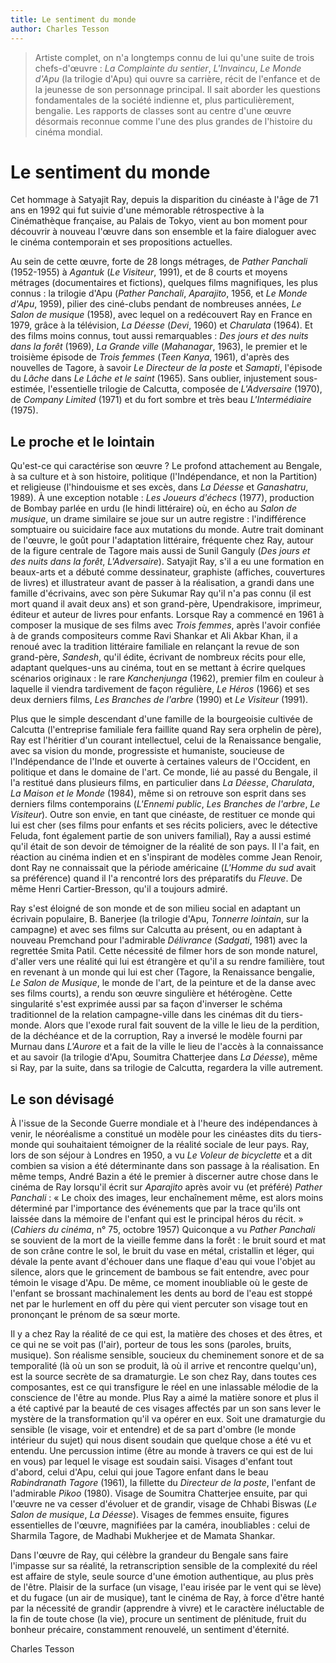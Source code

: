 ```yaml
---
title: Le sentiment du monde
author: Charles Tesson
---
```


> Artiste complet, on n'a longtemps connu de lui qu'une suite de trois chefs-d'œuvre : _La Complainte du sentier_, _L'Invaincu_, _Le Monde d'Apu_ (la trilogie d'Apu) qui ouvre sa carrière, récit de l'enfance et de la jeunesse de son personnage principal. Il sait aborder les questions fondamentales de la société indienne et, plus particulièrement, bengalie. Les rapports de classes sont au centre d'une œuvre désormais reconnue comme l'une des plus grandes de l'histoire du cinéma mondial.

# Le sentiment du monde

Cet hommage à Satyajit Ray, depuis la disparition du cinéaste à l'âge de 71 ans en 1992 qui fut suivie d'une mémorable rétrospective à la Cinémathèque française, au Palais de Tokyo, vient au bon moment pour découvrir à nouveau l'œuvre dans son ensemble et la faire dialoguer avec le cinéma contemporain et ses propositions actuelles.

Au sein de cette œuvre, forte de 28 longs métrages, de _Pather Panchali_ (1952-1955) à _Agantuk_ (_Le Visiteur_, 1991), et de 8 courts et moyens métrages (documentaires et fictions), quelques films magnifiques, les plus connus : la trilogie d'Apu (_Pather Panchali_, _Aparajito_, 1956, et _Le Monde d'Apu_, 1959), pilier des ciné-clubs pendant de nombreuses années, _Le Salon de musique_ (1958), avec lequel on a redécouvert Ray en France en 1979, grâce à la télévision, _La Déesse_ (_Devi_, 1960) et _Charulata_ (1964). Et des films moins connus, tout aussi remarquables : _Des jours et des nuits dans la forêt_ (1969), _La Grande ville_ (_Mahanagar_, 1963), le premier et le troisième épisode de _Trois femmes_ (_Teen Kanya_, 1961), d'après des nouvelles de Tagore, à savoir _Le Directeur de la poste_ et _Samapti_, l'épisode du _Lâche_ dans _Le Lâche et le saint_ (1965). Sans oublier, injustement sous-estimée, l'essentielle trilogie de Calcutta, composée de _L'Adversaire_ (1970), de _Company Limited_ (1971) et du fort sombre et très beau _L'Intermédiaire_ (1975).

## Le proche et le lointain

Qu'est-ce qui caractérise son œuvre ? Le profond attachement au Bengale, à sa culture et à son histoire, politique (l'Indépendance, et non la Partition) et religieuse (l'hindouisme et ses excès, dans _La Déesse_ et _Ganashatru_, 1989). À une exception notable : _Les Joueurs d'échecs_ (1977), production de Bombay parlée en urdu (le hindi littéraire) où, en écho au _Salon de musique_, un drame similaire se joue sur un autre registre : l'indifférence somptuaire ou suicidaire face aux mutations du monde. Autre trait dominant de l'œuvre, le goût pour l'adaptation littéraire, fréquente chez Ray, autour de la figure centrale de Tagore mais aussi de Sunil Ganguly (_Des jours et des nuits dans la forêt_, _L'Adversaire_). Satyajit Ray, s'il a eu une formation en beaux-arts et a débuté comme dessinateur, graphiste (affiches, couvertures de livres) et illustrateur avant de passer à la réalisation, a grandi dans une famille d'écrivains, avec son père Sukumar Ray qu'il n'a pas connu (il est mort quand il avait deux ans) et son grand-père, Upendrakisore, imprimeur, éditeur et auteur de livres pour enfants. Lorsque Ray a commencé en 1961 à composer la musique de ses films avec _Trois femmes_, après l'avoir confiée à de grands compositeurs comme Ravi Shankar et Ali Akbar Khan, il a renoué avec la tradition littéraire familiale en relançant la revue de son grand-père, _Sandesh_, qu'il édite, écrivant de nombreux récits pour elle, adaptant quelques-uns au cinéma, tout en se mettant à écrire quelques scénarios originaux : le rare _Kanchenjunga_ (1962), premier film en couleur à laquelle il viendra tardivement de façon régulière, _Le Héros_ (1966) et ses deux derniers films, _Les Branches de l'arbre_ (1990) et _Le Visiteur_ (1991).

Plus que le simple descendant d'une famille de la bourgeoisie cultivée de Calcutta (l'entreprise familiale fera faillite quand Ray sera orphelin de père), Ray est l'héritier d'un courant intellectuel, celui de la Renaissance bengalie, avec sa vision du monde, progressiste et humaniste, soucieuse de l'Indépendance de l'Inde et ouverte à certaines valeurs de l'Occident, en politique et dans le domaine de l'art. Ce monde, lié au passé du Bengale, il l'a restitué dans plusieurs films, en particulier dans _La Déesse_, _Charulata_, _La Maison et le Monde_ (1984), même si on retrouve son esprit dans ses derniers films contemporains (_L'Ennemi public_, _Les Branches de l'arbre_, _Le Visiteur_). Outre son envie, en tant que cinéaste, de restituer ce monde qui lui est cher (ses films pour enfants et ses récits policiers, avec le détective Feluda, font également partie de son univers familial), Ray a aussi estimé qu'il était de son devoir de témoigner de la réalité de son pays. Il l'a fait, en réaction au cinéma indien et en s'inspirant de modèles comme Jean Renoir, dont Ray ne connaissait que la période américaine (_L'Homme du sud_ avait sa préférence) quand il l'a rencontré lors des préparatifs du _Fleuve_. De même Henri Cartier-Bresson, qu'il a toujours admiré.

Ray s'est éloigné de son monde et de son milieu social en adaptant un écrivain populaire, B. Banerjee (la trilogie d'Apu, _Tonnerre lointain_, sur la campagne) et avec ses films sur Calcutta au présent, ou en adaptant à nouveau Premchand pour l'admirable _Délivrance_ (_Sadgati_, 1981) avec la regrettée Smita Patil. Cette nécessité de filmer hors de son monde naturel, d'aller vers une réalité qui lui est étrangère et qu'il a su rendre familière, tout en revenant à un monde qui lui est cher (Tagore, la Renaissance bengalie, _Le Salon de Musique_, le monde de l'art, de la peinture et de la danse avec ses films courts), a rendu son œuvre singulière et hétérogène. Cette singularité s'est exprimée aussi par sa façon d'inverser le schéma traditionnel de la relation campagne-ville dans les cinémas dit du tiers-monde. Alors que l'exode rural fait souvent de la ville le lieu de la perdition, de la déchéance et de la corruption, Ray a inversé le modèle fourni par Murnau dans _L'Aurore_ et a fait de la ville le lieu de l'accès à la connaissance et au savoir (la trilogie d'Apu, Soumitra Chatterjee dans _La Déesse_), même si Ray, par la suite, dans sa trilogie de Calcutta, regardera la ville autrement.

## Le son dévisagé

À l'issue de la Seconde Guerre mondiale et à l'heure des indépendances à venir, le néoréalisme a constitué un modèle pour les cinéastes dits du tiers-monde qui souhaitaient témoigner de la réalité sociale de leur pays. Ray, lors de son séjour à Londres en 1950, a vu _Le Voleur de bicyclette_ et a dit combien sa vision a été déterminante dans son passage à la réalisation. En même temps, André Bazin a été le premier à discerner autre chose dans le cinéma de Ray lorsqu'il écrit sur _Aparajito_ après avoir vu (et préféré) _Pather Panchali_ : « Le choix des images, leur enchaînement même, est alors moins déterminé par l'importance des événements que par la trace qu'ils ont laissée dans la mémoire de l'enfant qui est le principal héros du récit. » (_Cahiers du cinéma_, n° 75, octobre 1957) Quiconque a vu _Pather Panchali_ se souvient de la mort de la vieille femme dans la forêt : le bruit sourd et mat de son crâne contre le sol, le bruit du vase en métal, cristallin et léger, qui dévale la pente avant d'échouer dans une flaque d'eau qui voue l'objet au silence, alors que le grincement de bambous se fait entendre, avec pour témoin le visage d'Apu. De même, ce moment inoubliable où le geste de l'enfant se brossant machinalement les dents au bord de l'eau est stoppé net par le hurlement en off du père qui vient percuter son visage tout en prononçant le prénom de sa sœur morte.

Il y a chez Ray la réalité de ce qui est, la matière des choses et des êtres, et ce qui ne se voit pas (l'air), porteur de tous les sons (paroles, bruits, musique). Son réalisme sensible, soucieux du cheminement sonore et de sa temporalité (là où un son se produit, là où il arrive et rencontre quelqu'un), est la source secrète de sa dramaturgie. Le son chez Ray, dans toutes ces composantes, est ce qui transfigure le réel en une inlassable mélodie de la conscience de l'être au monde. Plus Ray a aimé la matière sonore et plus il a été captivé par la beauté de ces visages affectés par un son sans lever le mystère de la transformation qu'il va opérer en eux. Soit une dramaturgie du sensible (le visage, voir et entendre) et de sa part d'ombre (le monde intérieur du sujet) qui nous disent soudain que quelque chose a été vu et entendu. Une percussion intime (être au monde à travers ce qui est de lui en vous) par lequel le visage est soudain saisi. Visages d'enfant tout d'abord, celui d'Apu, celui qui joue Tagore enfant dans le beau _Rabindranath Tagore_ (1961), la fillette du _Directeur de la poste_, l'enfant de l'admirable _Pikoo_ (1980). Visage de Soumitra Chatterjee ensuite, par qui l'œuvre ne va cesser d'évoluer et de grandir, visage de Chhabi Biswas (_Le Salon de musique_, _La Déesse_). Visages de femmes ensuite, figures essentielles de l'œuvre, magnifiées par la caméra, inoubliables : celui de Sharmila Tagore, de Madhabi Mukherjee et de Mamata Shankar.

Dans l'œuvre de Ray, qui célèbre la grandeur du Bengale sans faire l'impasse sur sa réalité, la retranscription sensible de la complexité du réel est affaire de style, seule source d'une émotion authentique, au plus près de l'être. Plaisir de la surface (un visage, l'eau irisée par le vent qui se lève) et du fugace (un air de musique), tant le cinéma de Ray, à force d'être hanté par la nécessité de grandir (apprendre à vivre) et le caractère inéluctable de la fin de toute chose (la vie), procure un sentiment de plénitude, fruit du bonheur précaire, constamment renouvelé, un sentiment d'éternité.

Charles Tesson

